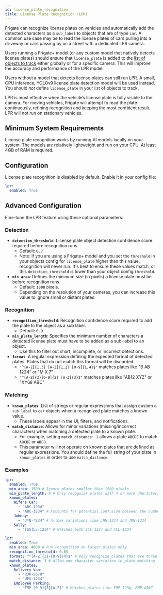 ```yaml
---
id: license_plate_recognition
title: License Plate Recognition (LPR)
---
```


Frigate can recognize license plates on vehicles and automatically add the detected characters as a `sub_label` to objects that are of type `car`. A common use case may be to read the license plates of cars pulling into a driveway or cars passing by on a street with a dedicated LPR camera.

Users running a Frigate+ model (or any custom model that natively detects license plates) should ensure that `license_plate` is added to the [list of objects to track](https://docs.frigate.video/plus/#available-label-types) either globally or for a specific camera. This will improve the accuracy and performance of the LPR model.

Users without a model that detects license plates can still run LPR. A small, CPU inference, YOLOv9 license plate detection model will be used instead. You should _not_ define `license_plate` in your list of objects to track.

LPR is most effective when the vehicle’s license plate is fully visible to the camera. For moving vehicles, Frigate will attempt to read the plate continuously, refining recognition and keeping the most confident result. LPR will not run on stationary vehicles.

## Minimum System Requirements

License plate recognition works by running AI models locally on your system. The models are relatively lightweight and run on your CPU. At least 4GB of RAM is required.

## Configuration

License plate recognition is disabled by default. Enable it in your config file:

```yaml
lpr:
  enabled: True
```

## Advanced Configuration

Fine-tune the LPR feature using these optional parameters:

### Detection

- **`detection_threshold`**: License plate object detection confidence score required before recognition runs.
  - Default: `0.7`
  - Note: If you are using a Frigate+ model and you set the `threshold` in your objects config for `license_plate` higher than this value, recognition will never run. It's best to ensure these values match, or this `detection_threshold` is lower than your object config `threshold`.
- **`min_area`**: Defines the minimum size (in pixels) a license plate must be before recognition runs.
  - Default: `1000` pixels.
  - Depending on the resolution of your cameras, you can increase this value to ignore small or distant plates.

### Recognition

- **`recognition_threshold`**: Recognition confidence score required to add the plate to the object as a sub label.
  - Default: `0.9`.
- **`min_plate_length`**: Specifies the minimum number of characters a detected license plate must have to be added as a sub-label to an object.
  - Use this to filter out short, incomplete, or incorrect detections.
- **`format`**: A regular expression defining the expected format of detected plates. Plates that do not match this format will be discarded.
  - `"^[A-Z]{1,3} [A-Z]{1,2} [0-9]{1,4}$"` matches plates like "B AB 1234" or "M X 7"
  - `"^[A-Z]{2}[0-9]{2} [A-Z]{3}$"` matches plates like "AB12 XYZ" or "XY68 ABC"

### Matching

- **`known_plates`**: List of strings or regular expressions that assign custom a `sub_label` to `car` objects when a recognized plate matches a known value.
  - These labels appear in the UI, filters, and notifications.
- **`match_distance`**: Allows for minor variations (missing/incorrect characters) when matching a detected plate to a known plate.
  - For example, setting `match_distance: 1` allows a plate `ABCDE` to match `ABCBE` or `ABCD`.
  - This parameter will not operate on known plates that are defined as regular expressions. You should define the full string of your plate in `known_plates` in order to use `match_distance`.

### Examples

```yaml
lpr:
  enabled: True
  min_area: 1500 # Ignore plates smaller than 1500 pixels
  min_plate_length: 4 # Only recognize plates with 4 or more characters
  known_plates:
    Wife's Car:
      - "ABC-1234"
      - "ABC-I234" # Accounts for potential confusion between the number one (1) and capital letter I
    Johnny:
      - "J*N-*234" # Allows variations like JHN-1234 and JMN-1234
    Sally:
      - "[S5]LL-1234" # Matches both SLL-1234 and 5LL-1234
```

```yaml
lpr:
  enabled: True
  min_area: 4000 # Run recognition on larger plates only
  recognition_threshold: 0.85
  format: "^[A-Z]{3}-[0-9]{4}$" # Only recognize plates that are three letters, followed by a dash, followed by 4 numbers
  match_distance: 1 # Allow one character variation in plate matching
  known_plates:
    Delivery Van:
      - "RJK-5678"
      - "UPS-1234"
    Employee Parking:
      - "EMP-[0-9]{3}[A-Z]" # Matches plates like EMP-123A, EMP-456Z
```
